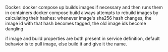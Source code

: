 Docker:
docker compose up builds images if necessary and then runs them in containers
docker compose build always attempts to rebuild images by calculating their hashes:
whenever image's sha256 hash changes, the image id with that hash becomes tagged, the old image ids become dangling

if image and build properties are both present in service definition, default behavior is to pull image, else build it and give it the name.